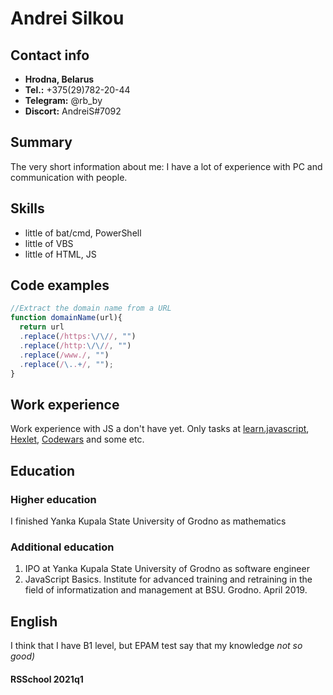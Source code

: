 # Andrei Silkou

## Contact info
+ **Hrodna, Belarus**
+ **Tel.:** +375(29)782-20-44
+ **Telegram:** @rb_by
+ **Discort:** AndreiS#7092  

## Summary  
The very short information about me: I have a lot of experience with PC and communication with people.  

## Skills
+ little of bat/cmd, PowerShell
+ little of VBS
+ little of HTML, JS  

## Code examples
```javascript
//Extract the domain name from a URL
function domainName(url){
  return url
  .replace(/https:\/\//, "")
  .replace(/http:\/\//, "")
  .replace(/www./, "")
  .replace(/\..+/, "");
}
```

## Work experience
Work experience with JS a don't have yet. Only tasks at [learn.javascript](learn.javascript.ru  "site learn.javascript"), [Hexlet](hexlet.io "site Hexlet"), [Codewars](codewars.com "site Codewars") and some etc.

## Education
### Higher education
I finished Yanka Kupala State University of Grodno as mathematics 
### Additional education
1. IPO at Yanka Kupala State University of Grodno as software engineer
1. JavaScript Basics. Institute for advanced training and retraining in the field of informatization and management at BSU. Grodno. April 2019.

## English
I think that I have B1 level, but EPAM test say that my knowledge *not so good)*

#### RSSchool 2021q1
